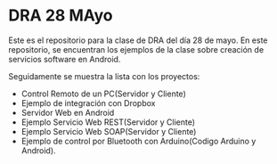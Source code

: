 DRA 28 MAyo
===========

Este es el repositorio para la clase de DRA del día 28 de mayo. En este repositorio, se encuentran los ejemplos de la clase sobre creación de servicios software en Android.

Seguidamente se muestra la lista con los proyectos:

 - Control Remoto de un PC(Servidor y Cliente)
 - Ejemplo de integración con Dropbox
 - Servidor Web en Android
 - Ejemplo Servicio Web REST(Servidor y Cliente)
 - Ejemplo Servicio Web SOAP(Servidor y Cliente)
 - Ejemplo de control por Bluetooth con Arduino(Codigo Arduino y Android).
 

